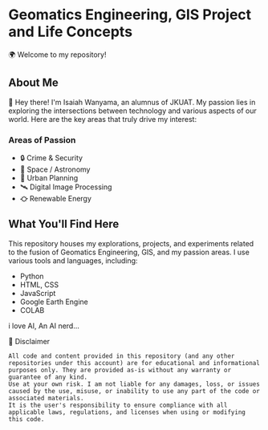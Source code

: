 # Geomatics Engineering, GIS Project and Life Concepts

🌍 Welcome to my repository!

## About Me
👋 Hey there! I'm Isaiah Wanyama, an alumnus of JKUAT. My passion lies in exploring the intersections between technology and various aspects of our world. Here are the key areas that truly drive my interest:

### Areas of Passion
- 🔒 Crime & Security
- 🚀 Space / Astronomy
- 🏡 Urban Planning   
- 🛰 Digital Image Processing
- ⛮ Renewable Energy  

## What You'll Find Here
This repository houses my explorations, projects, and experiments related to the fusion of Geomatics Engineering, GIS, and my passion areas. I use various tools and languages, including:
-  Python
-  HTML, CSS
-  JavaScript
- Google Earth Engine
- COLAB

i love AI, An AI nerd... 

📜 Disclaimer

    All code and content provided in this repository (and any other repositories under this account) are for educational and informational purposes only. They are provided as-is without any warranty or guarantee of any kind.
    Use at your own risk. I am not liable for any damages, loss, or issues caused by the use, misuse, or inability to use any part of the code or associated materials.
    It is the user's responsibility to ensure compliance with all applicable laws, regulations, and licenses when using or modifying this code.
<!--- 
Talk of chatGPT, Poe,Websim.ai,Claude, NotebookLM 
--->
<!---
PrinceAlwish/PrinceAlwish is a ✨ special ✨ repository because its `README.md` (this file) appears on your GitHub profile.
You can click the Preview link to take a look at your changes.


AmeisenLAB
--->

